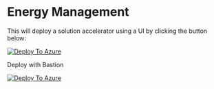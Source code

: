 # Energy Management

This will deploy a solution accelerator using a UI by clicking the button below:

[![Deploy To Azure](https://aka.ms/deploytoazurebutton)](https://portal.azure.com/#create/Microsoft.Template/uri/https%3A%2F%2Fraw.githubusercontent.com%2Fmicrosoft%2Fbonsai-solution-accelerators%2Fmain%2Fenergy_management%2Fmw%2FCreateSolutionAccelerator.json/createUIDefinitionUri/https%3A%2F%2Fraw.githubusercontent.com%2Fmicrosoft%2Fbonsai-solution-accelerators%2Fmain%2Fshared%2FcreateUiDefinition.json)

Deploy with Bastion

[![Deploy To Azure](https://aka.ms/deploytoazurebutton)](https://portal.azure.com/#create/Microsoft.Template/uri/https%3A%2F%2Fraw.githubusercontent.com%2Fmicrosoft%2Fbonsai-solution-accelerators%2Fmain%2Fenergy_management%2Fmw%2FCreateSolutionAcceleratorB.json/createUIDefinitionUri/https%3A%2F%2Fraw.githubusercontent.com%2Fmicrosoft%2Fbonsai-solution-accelerators%2Fmain%2Fshared%2FcreateUiDefinition.json)